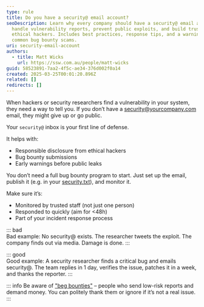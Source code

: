 ```yaml
---
type: rule
title: Do you have a security@ email account?
seoDescription: Learn why every company should have a security@ email address to
  handle vulnerability reports, prevent public exploits, and build trust with
  ethical hackers. Includes best practices, response tips, and a warning about
  common bug bounty scams.
uri: security-email-account
authors:
  - title: Matt Wicks
    url: https://ssw.com.au/people/matt-wicks
guid: 58523891-7aa2-4f5c-ae34-376d002f0a14
created: 2025-03-25T00:01:20.896Z
related: []
redirects: []
---
```

When hackers or security researchers find a vulnerability in your system, they need a way to tell you. If you don’t have a <security@yourcompany.com> email, they might give up or go public.

Your `security@` inbox is your first line of defense.

<!--endintro-->

It helps with:

* Responsible disclosure from ethical hackers
* Bug bounty submissions
* Early warnings before public leaks

You don’t need a full bug bounty program to start. Just set up the email, publish it (e.g. in your [security.txt](https://securitytxt.org)), and monitor it.

Make sure it’s:

* Monitored by trusted staff (not just one person)
* Responded to quickly (aim for <48h)
* Part of your incident response process

::: bad  
Bad example: No security@ exists. The researcher tweets the exploit. The company finds out via media. Damage is done.
:::

::: good  
Good example: A security researcher finds a critical bug and emails security@. The team replies in 1 day, verifies the issue, patches it in a week, and thanks the reporter.
:::

::: info
Be aware of ["beg bounties"](https://www.troyhunt.com/beg-bounties/) – people who send low-risk reports and demand money. You can politely thank them or ignore if it’s not a real issue.
:::

